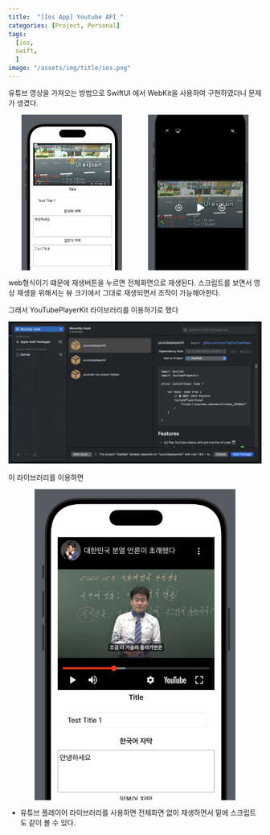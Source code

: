 ```yaml
---
title:  "[Ios App] Youtube API "
categories: [Project, Personal]
tags:
  [ios,
  swift,
  ] 
image: "/assets/img/title/ios.png"
---
```


유튜브 영상을 가져오는 방법으로 SwiftUI 에서 WebKit을 사용하여 구현하였더니 문제가 생겼다. 

<div style="display: flex; justify-content: space-around;">
  <img src="/assets/img/webview1.png" width="200" />
  <img src="/assets/img/webview2.png" width="200" />
</div>

web형식이기 떄문에 재생버튼을 누르면 전체화면으로 재생된다.
스크립트를 보면서 영상 재생을 위해서는 뷰 크기에서 그대로 재생되면서 조작이 가능해아한다. 

그래서 YouTubePlayerKit 라이브러리를 이용하기로 했다

![4](/assets/img/webview4.png)

이 라이브러리를 이용하면 

<div style="display: flex; justify-content: space-around;">
  <img src="/assets/img/webview3.png" width="400" />
</div>

* 유튜브 플레이어 라이브러리를 사용하면 전체화면 없이 재생하면서 밑에 스크립트도 같이 볼 수 있다.